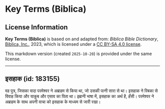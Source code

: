 # Key Terms (Biblica)

## License Information

**Key Terms (Biblica)** is based on and adapted from: _Biblica Bible Dictionary_, [Biblica, Inc.](https://www.biblica.com/), 2023, which is licensed under a [CC BY-SA 4.0 license](https://creativecommons.org/licenses/by-sa/4.0/legalcode.en).

This markdown version (created `2025-10-20`) is provided under the same license.



--------------------------------

## इसहाक (id: 183155)

वह पुत्र, जिसका वादा परमेश्वर ने अब्राहम से किया था, जो उसकी पत्नी सारा से था। इसहाक ने रिबका से विवाह किया और याकूब और एसाव का पिता था। इब्रानी भाषा में, इसहाक का अर्थ है, हँसी। परमेश्वर ने अब्राहम के साथ अपनी वाचा को इसहाक के माध्यम से जारी रखा।


